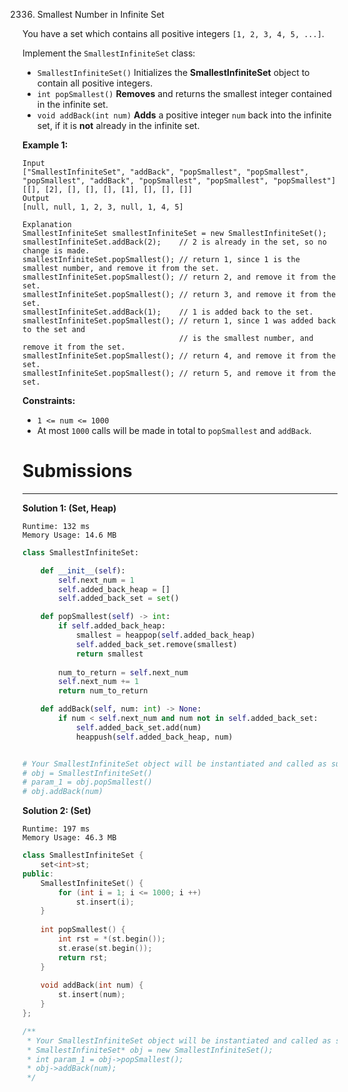 2336. Smallest Number in Infinite Set

You have a set which contains all positive integers `[1, 2, 3, 4, 5, ...]`.

Implement the `SmallestInfiniteSet` class:

* `SmallestInfiniteSet()` Initializes the **SmallestInfiniteSet** object to contain all positive integers.
* `int popSmallest()` **Removes** and returns the smallest integer contained in the infinite set.
* `void addBack(int num)` **Adds** a positive integer `num` back into the infinite set, if it is **not** already in the infinite set.
 

**Example 1:**
```
Input
["SmallestInfiniteSet", "addBack", "popSmallest", "popSmallest", "popSmallest", "addBack", "popSmallest", "popSmallest", "popSmallest"]
[[], [2], [], [], [], [1], [], [], []]
Output
[null, null, 1, 2, 3, null, 1, 4, 5]

Explanation
SmallestInfiniteSet smallestInfiniteSet = new SmallestInfiniteSet();
smallestInfiniteSet.addBack(2);    // 2 is already in the set, so no change is made.
smallestInfiniteSet.popSmallest(); // return 1, since 1 is the smallest number, and remove it from the set.
smallestInfiniteSet.popSmallest(); // return 2, and remove it from the set.
smallestInfiniteSet.popSmallest(); // return 3, and remove it from the set.
smallestInfiniteSet.addBack(1);    // 1 is added back to the set.
smallestInfiniteSet.popSmallest(); // return 1, since 1 was added back to the set and
                                   // is the smallest number, and remove it from the set.
smallestInfiniteSet.popSmallest(); // return 4, and remove it from the set.
smallestInfiniteSet.popSmallest(); // return 5, and remove it from the set.
```

**Constraints:**

* `1 <= num <= 1000`
* At most `1000` calls will be made in total to `popSmallest` and `addBack`.

# Submissions
---
**Solution 1: (Set, Heap)**
```
Runtime: 132 ms
Memory Usage: 14.6 MB
```
```python
class SmallestInfiniteSet:

    def __init__(self):
        self.next_num = 1
        self.added_back_heap = []
        self.added_back_set = set()

    def popSmallest(self) -> int:
        if self.added_back_heap:
            smallest = heappop(self.added_back_heap)
            self.added_back_set.remove(smallest)
            return smallest
    
        num_to_return = self.next_num
        self.next_num += 1
        return num_to_return

    def addBack(self, num: int) -> None:
        if num < self.next_num and num not in self.added_back_set:
            self.added_back_set.add(num)
            heappush(self.added_back_heap, num)


# Your SmallestInfiniteSet object will be instantiated and called as such:
# obj = SmallestInfiniteSet()
# param_1 = obj.popSmallest()
# obj.addBack(num)
```

**Solution 2: (Set)**
```
Runtime: 197 ms
Memory Usage: 46.3 MB
```
```c++
class SmallestInfiniteSet {
    set<int>st;
public:
    SmallestInfiniteSet() {
        for (int i = 1; i <= 1000; i ++)
            st.insert(i);
    }
    
    int popSmallest() {
        int rst = *(st.begin());
        st.erase(st.begin());
        return rst;
    }
    
    void addBack(int num) {
        st.insert(num);
    }
};

/**
 * Your SmallestInfiniteSet object will be instantiated and called as such:
 * SmallestInfiniteSet* obj = new SmallestInfiniteSet();
 * int param_1 = obj->popSmallest();
 * obj->addBack(num);
 */
```
